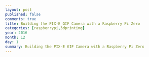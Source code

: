 ```yaml
---
layout: post
published: false
comments: true
title: Building the PIX-E GIF Camera with a Raspberry Pi Zero
categories: [raspberrypi,3dprinting]
year: 2016
month: 12
day: 1
summary: Building the PIX-E GIF Camera with a Raspberry Pi Zero
---
```

